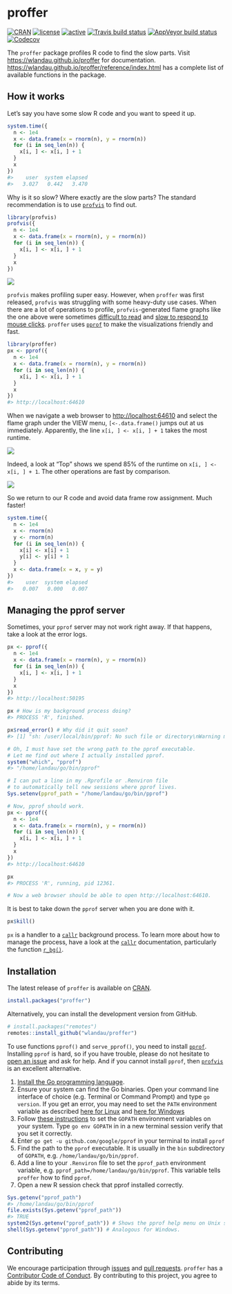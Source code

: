 
<!-- README.md is generated from README.Rmd. Please edit that file -->

# proffer

[![CRAN](https://www.r-pkg.org/badges/version/proffer)](https://cran.r-project.org/package=proffer)
[![license](https://img.shields.io/badge/licence-MIT-blue.svg)](https://opensource.org/licenses/MIT)
[![active](https://www.repostatus.org/badges/latest/active.svg)](https://www.repostatus.org/#active)
[![Travis build
status](https://travis-ci.org/wlandau/proffer.svg?branch=master)](https://travis-ci.org/wlandau/proffer)
[![AppVeyor build
status](https://ci.appveyor.com/api/projects/status/github/wlandau/proffer?branch=master&svg=true)](https://ci.appveyor.com/project/wlandau/proffer)
[![Codecov](https://codecov.io/github/wlandau/proffer/coverage.svg?branch=master)](https://codecov.io/github/wlandau/proffer?branch=master)

The `proffer` package profiles R code to find the slow parts. Visit
<https://wlandau.github.io/proffer> for documentation.
<https://wlandau.github.io/proffer/reference/index.html> has a complete
list of available functions in the package.

## How it works

Let’s say you have some slow R code and you want to speed it up.

``` r
system.time({
  n <- 1e4
  x <- data.frame(x = rnorm(n), y = rnorm(n))
  for (i in seq_len(n)) {
    x[i, ] <- x[i, ] + 1
  }
  x
})
#>    user  system elapsed 
#>   3.027   0.442   3.470
```

Why is it so slow? Where exactly are the slow parts? The standard
recommendation is to use [`profvis`](https://github.com/rstudio/profvis)
to find out.

``` r
library(profvis)
profvis({
  n <- 1e4
  x <- data.frame(x = rnorm(n), y = rnorm(n))
  for (i in seq_len(n)) {
    x[i, ] <- x[i, ] + 1
  }
  x
})
```

![](https://wlandau.github.io/proffer/reference/profvis.png)

`profvis` makes profiling super easy. However, when `proffer` was first
released, `profvis` was struggling with some heavy-duty use cases. When there
are a lot of operations to profile, `profvis`-generated flame graphs
like the one above were sometimes [difficult to
read](https://github.com/rstudio/profvis/issues/115) and [slow to
respond to mouse clicks](https://github.com/rstudio/profvis/issues/104).
`proffer` uses [`pprof`](https://github.com/google/pprof) to make the
visualizations friendly and fast.

``` r
library(proffer)
px <- pprof({
  n <- 1e4
  x <- data.frame(x = rnorm(n), y = rnorm(n))
  for (i in seq_len(n)) {
    x[i, ] <- x[i, ] + 1
  }
  x
})
#> http://localhost:64610
```

When we navigate a web browser to <http://localhost:64610> and select
the flame graph under the VIEW menu, `[<-.data.frame()` jumps out at us
immediately. Apparently, the line `x[i, ] <- x[i, ] + 1` takes the most
runtime.

![](https://wlandau.github.io/proffer/reference/flame.png)

Indeed, a look at “Top” shows we spend 85% of the runtime on `x[i, ] <-
x[i, ] + 1`. The other operations are fast by comparison.

![](https://wlandau.github.io/proffer/reference/top.png)

So we return to our R code and avoid data frame row assignment. Much
faster\!

``` r
system.time({
  n <- 1e4
  x <- rnorm(n)
  y <- rnorm(n)
  for (i in seq_len(n)) {
    x[i] <- x[i] + 1
    y[i] <- y[i] + 1
  }
  x <- data.frame(x = x, y = y)
})
#>    user  system elapsed 
#>   0.007   0.000   0.007
```

## Managing the pprof server

Sometimes, your `pprof` server may not work right away. If that happens,
take a look at the error logs.

``` r
px <- pprof({
  n <- 1e4
  x <- data.frame(x = rnorm(n), y = rnorm(n))
  for (i in seq_len(n)) {
    x[i, ] <- x[i, ] + 1
  }
  x
})
#> http://localhost:50195

px # How is my background process doing?
#> PROCESS 'R', finished.

px$read_error() # Why did it quit soon?
#> [1] "sh: /user/local/bin/pprof: No such file or directory\nWarning message:\nIn system2(Sys.getenv(\"pprof_path\"), args) : error in running command\n"

# Oh, I must have set the wrong path to the pprof executable.
# Let me find out where I actually installed pprof.
system("which", "pprof")
#> "/home/landau/go/bin/pprof"

# I can put a line in my .Rprofile or .Renviron file
# to automatically tell new sessions where pprof lives.
Sys.setenv(pprof_path = "/home/landau/go/bin/pprof")

# Now, pprof should work.
px <- pprof({
  n <- 1e4
  x <- data.frame(x = rnorm(n), y = rnorm(n))
  for (i in seq_len(n)) {
    x[i, ] <- x[i, ] + 1
  }
  x
})
#> http://localhost:64610

px
#> PROCESS 'R', running, pid 12361.

# Now a web browser should be able to open http://localhost:64610.
```

It is best to take down the `pprof` server when you are done with it.

``` r
px$kill()
```

`px` is a handler to a [`callr`](https://github.com/r-lib/callr)
background process. To learn more about how to manage the process, have
a look at the [`callr`](https://callr.r-lib.org/) documentation,
particularly the function
[`r_bg()`](https://callr.r-lib.org/reference/r_bg.html).

## Installation

The latest release of `proffer` is available on
[CRAN](https://CRAN.R-project.org).

``` r
install.packages("proffer")
```

Alternatively, you can install the development version from GitHub.

``` r
# install.packages("remotes")
remotes::install_github("wlandau/proffer")
```

To use functions `pprof()` and `serve_pprof()`, you need to install
[`pprof`](https://github.com/google/pprof). Installing `pprof` is hard,
so if you have trouble, please do not hesitate to [open an
issue](https://github.com/wlandau/proffer/issues) and ask for help. And
if you cannot install `pprof`, then
[`profvis`](https://rstudio.github.io/profvis/) is an excellent
alternative.

1.  [Install the Go programming
    language](https://golang.org/doc/install).
2.  Ensure your system can find the Go binaries. Open your command line
    interface of choice (e.g. Terminal or Command Prompt) and type `go
    version`. If you get an error, you may need to set the `PATH`
    environment variable as described [here for
    Linux](https://www.callicoder.com/golang-installation-setup-gopath-workspace/#linux)
    and [here for
    Windows](http://www.wadewegner.com/2014/12/easy-go-programming-setup-for-windows/)
3.  Follow [these
    instructions](https://github.com/golang/go/wiki/SettingGOPATH) to
    set the `GOPATH` environment variables on your system. Type `go env
    GOPATH` in in a new terminal session verify that you set it
    correctly.
4.  Enter `go get -u github.com/google/pprof` in your terminal to
    install `pprof`
5.  Find the path to the `pprof` executable. It is usually in the `bin`
    subdirectory of `GOPATH`, e.g. `/home/landau/go/bin/pprof`.
6.  Add a line to your `.Renviron` file to set the `pprof_path`
    environment variable, e.g. `pprof_path=/home/landau/go/bin/pprof`.
    This variable tells `proffer` how to find `pprof`.
7.  Open a new R session check that pprof installed correctly.

<!-- end list -->

``` r
Sys.getenv("pprof_path")
#> /home/landau/go/bin/pprof
file.exists(Sys.getenv("pprof_path"))
#> TRUE
system2(Sys.getenv("pprof_path")) # Shows the pprof help menu on Unix systems.
shell(Sys.getenv("pprof_path")) # Analogous for Windows.
```

## Contributing

We encourage participation through
[issues](https://github.com/wlandau/proffer/issues) and [pull
requests](https://github.com/wlandau/proffer/pulls). `proffer` has a
[Contributor Code of
Conduct](https://github.com/wlandau/CODE_OF_CONDUCT.md). By contributing
to this project, you agree to abide by its terms.
